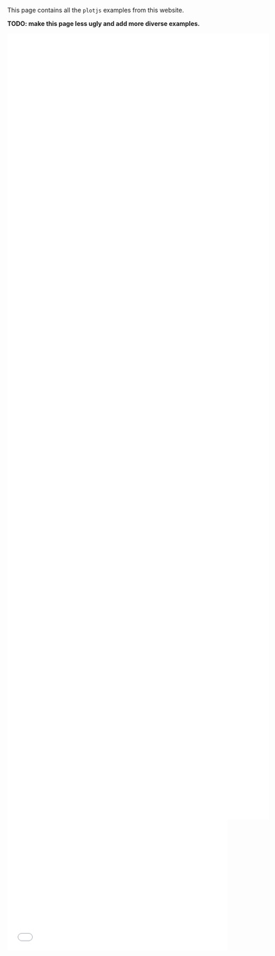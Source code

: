 

This page contains all the `plotjs` examples from this website.

**TODO: make this page less ugly and add more diverse examples.**

<div style="display: flex;">

<iframe width="100%" height="300" src="../iframes/quickstart8.html" style="flex: 1; border: none;">

</iframe>

<iframe width="100%" height="300" src="../iframes/quickstart.html" style="flex: 1; border: none;">

</iframe>

</div>

<div style="display: flex;">

<iframe width="100%" height="300" src="../iframes/quickstart4.html" style="flex: 1; border: none;">

</iframe>

<iframe width="100%" height="300" src="../iframes/quickstart5.html" style="flex: 1; border: none;">

</iframe>

</div>

<div style="display: flex;">

<iframe width="100%" height="300" src="../iframes/quickstart9.html" style="flex: 1; border: none;">

</iframe>

<iframe width="100%" height="300" src="../iframes/CSS.html" style="flex: 1; border: none;">

</iframe>

</div>

<div style="display: flex;">

<iframe width="100%" height="300" src="../iframes/quickstart2.html" style="flex: 1; border: none;">

</iframe>

<iframe width="100%" height="300" src="../iframes/javascript.html" style="flex: 1; border: none;">

</iframe>

</div>

<div style="display: flex;">

<iframe width="100%" height="300" src="../iframes/quickstart3.html" style="flex: 1; border: none;">

</iframe>

<iframe width="100%" height="300" src="../iframes/javascript2.html" style="flex: 1; border: none;">

</iframe>

</div>

<div style="display: flex;">

<iframe width="100%" height="300" src="../iframes/CSS-2.html" style="flex: 1; border: none;">

</iframe>

<iframe width="100%" height="300" src="../iframes/quickstart6.html" style="flex: 1; border: none;">

</iframe>

</div>

<div style="display: flex;">

<iframe width="100%" height="300" src="../iframes/quickstart7.html" style="flex: 1; border: none;">

</iframe>

</div>
